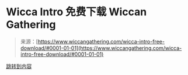 <!--yml

category: 未分类

date: 2024-06-12 20:05:18

-->

# Wicca Intro 免费下载 Wiccan Gathering

> 来源：[https://www.wiccangathering.com/wicca-intro-free-download/#0001-01-01](https://www.wiccangathering.com/wicca-intro-free-download/#0001-01-01)

[跳转到内容](https://www.wiccangathering.com/wicca-intro-free-download/#content)

